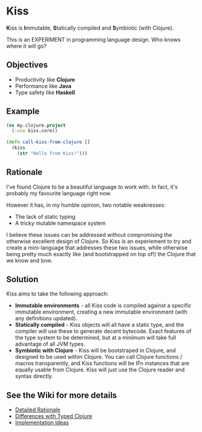 Kiss
====

**K**iss is **I**mmutable, **S**tatically compiled and **S**ymbiotic (with Clojure).

This is an EXPERIMENT in programming language design. Who knows where it will go?

## Objectives

 - Productivity like **Clojure**
 - Performance like **Java**
 - Type safety like **Haskell**


## Example

```clojure
(ns my.clojure.project
  (:use kiss.core))
  
(defn call-kiss-from-clojure []
  (kiss 
    (str "Hello from Kiss!")))
```

## Rationale

I've found Clojure to be a beautiful language to work with. In fact, it's probably my favourite language right now.

However it has, in my humble opinion, two notable weaknesses:

 - The lack of static typing
 - A tricky mutable namespace system

I believe these issues can be addressed without compromising the otherwise excellent design of Clojure. So Kiss is an experiement to try and create a mini-language that addresses these two issues, while otherwise being pretty much exactly like (and bootstrapped on top of!) the Clojure that we know and love.

## Solution

Kiss aims to take the following approach:

 - **Immutable environments** - all Kiss code is compiled against a specific immutable environment, creating a new immutable environment (with any definitions updated). 
 - **Statically compiled** - Kiss objects will all have a static type, and the compiler will use these to generate decent bytecode. Exact features of the type system to be determined, but at a minimum will take full advantage of all JVM types.
 - **Symbiotic with Clojure** - Kiss will be bootstraped in Clojure, and designed to be used within Clojure. You can call Clojure functions / macros transparently, and Kiss functions will be IFn instances that are equally usable from Clojure. Kiss will just use the Clojure reader and syntax directly. 

## See the Wiki for more details

 - [Detailed Rationale](https://github.com/mikera/kiss/wiki/Rationale)
 - [Differences with Typed Clojure](https://github.com/mikera/kiss/wiki/Differences-with-Typed-Clojure)
 - [Implementation Ideas](https://github.com/mikera/kiss/wiki/Implementation-Ideas)

